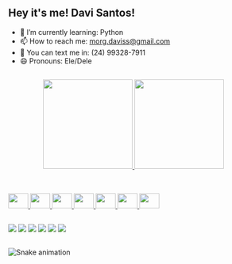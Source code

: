 ## Hey it's me! Davi Santos!

- 🌱 I’m currently learning: Python
- 📫 How to reach me: morg.daviss@gmail.com
- 📱  You can text me in: (24) 99328-7911
- 😄 Pronouns: Ele/Dele

##

<div align="center">
  <a href="https://github.com/Davisilvas">
  <img height="180em" src="https://github-readme-stats.vercel.app/api?username=Davisilvas&show_icons=true&theme=dark&include_all_commits=true&count_private=true"/>
  <img height="180em" src="https://github-readme-stats.vercel.app/api/top-langs/?username=Davisilvas&layout=compact&langs_count=7&theme=dark"/>
</div>

##

<div style="display: inline_block"><br>
  <img height="30" width="40" src="https://cdn.jsdelivr.net/gh/devicons/devicon/icons/javascript/javascript-original.svg" />
  <img height="30" width="40" src="https://cdn.jsdelivr.net/gh/devicons/devicon/icons/react/react-original.svg" />
  <img height="30" width="40" src="https://cdn.jsdelivr.net/gh/devicons/devicon/icons/nodejs/nodejs-original.svg" />
  <img height="30" width="40" src="https://cdn.jsdelivr.net/gh/devicons/devicon/icons/html5/html5-original.svg" />
  <img height="30" width="40" src="https://cdn.jsdelivr.net/gh/devicons/devicon/icons/css3/css3-original.svg" />
  <img height="30" width="40" src="https://cdn.jsdelivr.net/gh/devicons/devicon/icons/php/php-original.svg" />
  <img height="30" width="40" src="https://cdn.jsdelivr.net/gh/devicons/devicon/icons/mysql/mysql-original.svg" />          
</div>


##

<div>
  <a href="https://twitter.com/davi__ssd"><img src="https://img.shields.io/badge/Twitter-1DA1F2?style=for-the-badge&logo=twitter&logoColor=white"></a>
  <a href="https://www.instagram.com/davi120_/"><img src="https://img.shields.io/badge/Instagram-E4405F?style=for-the-badge&logo=instagram&logoColor=white" /></a>
  <a href="https://www.linkedin.com/in/davisilvasantoss/"><img src="https://img.shields.io/badge/LinkedIn-0077B5?style=for-the-badge&logo=linkedin&logoColor=white" /></a>
  <a href="https://api.whatsapp.com/send?phone=5524993287911&text=Oii%20Davi%2C%20show%20de%20bola%3F%20Eu%20vim%20pelo%20seu%20Github%20e%20to%20afim%20de%20trocar%20uma%20ideia!"><img src="https://img.shields.io/badge/WhatsApp-25D366?style=for-the-badge&logo=whatsapp&logoColor=white" /></a>
  <a href="mailto:Morg.daviss@gmail.com"><img src="https://img.shields.io/badge/Gmail-D14836?style=for-the-badge&logo=gmail&logoColor=white" /></a>
  <a href="https://www.facebook.com/davi.santos.509/"><img src="https://img.shields.io/badge/Facebook-1877F2?style=for-the-badge&logo=facebook&logoColor=white" /></a>
</div>

##

![Snake animation](https://github.com/Davisilvas/Davisilvas/blob/output/github-contribution-grid-snake.svg)
